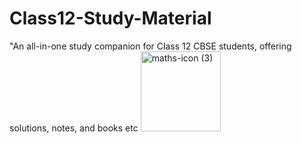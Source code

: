 # Class12-Study-Material
"An all-in-one study companion for Class 12 CBSE students, offering solutions, notes, and books etc
<img width="128" height="128" alt="maths-icon (3)" src="https://github.com/user-attachments/assets/82145fa4-d11a-427d-9f56-cd8d5a169769" />
